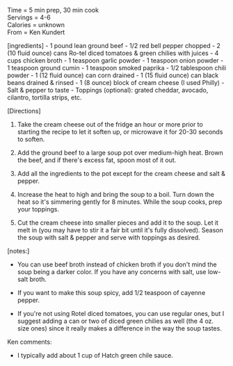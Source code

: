 Time = 5 min prep, 30 min cook \
Servings = 4-6 \
Calories = unknown \
From = Ken Kundert

[ingredients]
    - 1 pound lean ground beef
    - 1/2 red bell pepper chopped
    - 2 (10 fluid ounce) cans Ro-tel diced tomatoes & green chilies with juices
    - 4 cups chicken broth
    - 1 teaspoon garlic powder
    - 1 teaspoon onion powder
    - 1 teaspoon ground cumin
    - 1 teaspoon smoked paprika
    - 1/2 tablespoon chili powder
    - 1 (12 fluid ounce) can corn drained
    - 1 (15 fluid ounce) can black beans drained & rinsed
    - 1 (8 ounce) block of cream cheese (I used Philly)
    - Salt & pepper to taste
    - Toppings (optional): grated cheddar, avocado, cilantro, tortilla strips, etc.

[Directions]

1. Take the cream cheese out of the fridge an hour or more prior to starting the recipe to let it soften up, or microwave it for 20-30 seconds to soften.

2. Add the ground beef to a large soup pot over medium-high heat. Brown the beef, and if there's excess fat, spoon most of it out.

3. Add all the ingredients to the pot except for the cream cheese and salt & pepper.

4. Increase the heat to high and bring the soup to a boil. Turn down the heat so it's simmering gently for 8 minutes. While the soup cooks, prep your toppings.

5. Cut the cream cheese into smaller pieces and add it to the soup. Let it melt in (you may have to stir it a fair bit until it's fully dissolved).  Season the soup with salt & pepper and serve with toppings as desired.

[notes:]
- You can use beef broth instead of chicken broth if you don't mind the soup being a darker color. If you have any concerns with salt, use low-salt broth.

- If you want to make this soup spicy, add 1/2 teaspoon of cayenne pepper.

- If you're not using Rotel diced tomatoes, you can use regular ones, but I suggest adding a can or two of diced green chilies as well (the 4 oz.  size ones) since it really makes a difference in the way the soup tastes.

Ken comments:
- I typically add about 1 cup of Hatch green chile sauce.